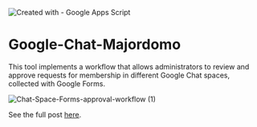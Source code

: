 ![Created with - Google Apps Script](https://img.shields.io/static/v1?label=Created+with&message=Google+Apps+Script&color=blue)
# Google-Chat-Majordomo
This tool implements a workflow that allows administrators to review and approve requests for membership in different Google Chat spaces, collected with Google Forms.

![Chat-Space-Forms-approval-workflow (1)](https://github.com/pfelipm/Google-Chat-Majordomo/assets/12829262/949a9072-f33c-4d88-9cfa-092d2d1e26f1)

See the full post [here](https://pablofelip.online/adding-users-chat-apps-script/).
